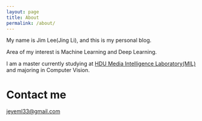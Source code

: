 ```yaml
---
layout: page
title: About
permalink: /about/
---
```



My name is Jim Lee(Jing Li), and this is my personal blog.

Area of my interest is  Machine Learning and Deep Learning.

I am a master currently studying at [HDU Media Intelligence Laboratory(MIL)](http://camalab.hdu.edu.cn/) and majoring in Computer Vision.

# Contact me

[jeyeml33@gmail.com](jeyeml33@gmail.com)
